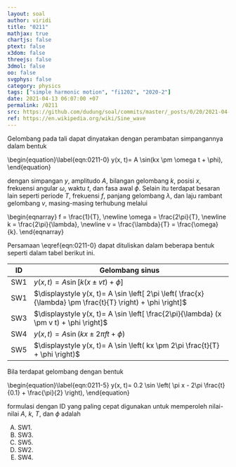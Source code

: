 ```yaml
---
layout: soal
author: viridi
title: "0211"
mathjax: true
chartjs: false
ptext: false
x3dom: false
threejs: false
3dmol: false
oo: false
svgphys: false
category: physics
tags: ["simple harmonic motion", "fi1202", "2020-2"]
date: 2021-04-13 06:07:00 +07
permalink: /0211
src: https://github.com/dudung/soal/commits/master/_posts/0/20/2021-04-12-simple-harmonic-motion-0.md
ref: https://en.wikipedia.org/wiki/Sine_wave
---
```

Gelombang pada tali dapat dinyatakan dengan perambatan simpangannya dalam bentuk

\begin{equation}\label{eqn:0211-0}
y(x, t)= A \sin(kx \pm \omega t + \phi),
\end{equation}

dengan simpangan $y$, amplitudo $A$, bilangan gelombang $k$, posisi $x$, frekuensi angular $\omega$, waktu $t$, dan fasa awal $\phi$. Selain itu terdapat besaran lain seperti periode $T$, frekuensi $f$, panjang gelombang $\lambda$, dan laju rambant gelombang $v$, masing-masing terhubung melalui

\begin{eqnarray}
f = \frac{1}{T}, \newline
\omega = \frac{2\pi}{T}, \newline
k = \frac{2\pi}{\lambda}, \newline
v = \frac{\lambda}{T} = \frac{\omega}{k}.
\end{eqnarray}

Persamaan \eqref{eqn:0211-0} dapat dituliskan dalam beberapa bentuk seperti dalam tabel berikut ini.

ID  | Gelombang sinus
--- | ---
SW1 | $y(x, t)= A \sin [ k(x \pm v t) + \phi ]$
SW1 | $\displaystyle y(x, t)= A \sin \left[ 2\pi \left( \frac{x}{\lambda} \pm \frac{t}{T} \right) + \phi \right]$
SW3 | $\displaystyle y(x, t)= A \sin \left[ \frac{2\pi}{\lambda} (x \pm v t) + \phi \right]$
SW4 | $y(x, t)= A \sin (kx \pm 2\pi f t + \phi)$
SW5 | $\displaystyle y(x, t)= A \sin \left( kx \pm 2\pi \frac{t}{T} + \phi \right)$

Bila terdapat gelombang dengan bentuk

\begin{equation}\label{eqn:0211-5}
y(x, t)= 0.2 \sin \left( \pi x - 2\pi \frac{t}{0.1} + \frac{\pi}{2} \right),
\end{equation}

formulasi dengan ID yang paling cepat digunakan untuk memperoleh nilai-nilai $A$, $k$, $T$, dan $\phi$ adalah

<ol type="A">
<li>SW1.
<li>SW3.
<li>SW5.
<li>SW2.
<li>SW4.
